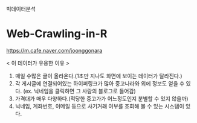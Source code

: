 빅데이터분석
# Web-Crawling-in-R
https://m.cafe.naver.com/joonggonara


< 이 데이터가 유용한 이유 >
1. 매일 수많은 글이 올라온다.(1초만 지나도 화면에 보이는 데이터가 달라진다.)
2. 각 게시글에 연결되어있는 하이퍼링크가 많아 중고나라와 외에 정보도 얻을 수 있다. (ex. 닉네임을 클릭하면 그 사람의 블로그로 들어감)
3. 가격대가 매우 다양하다.(적당한 중고가가 어느정도인지 분별할 수 있지 않을까)
4. 닉네임, 계좌번호, 이메일 등으로 사기거래 여부를 조회해 볼 수 있는 시스템이 있다.
